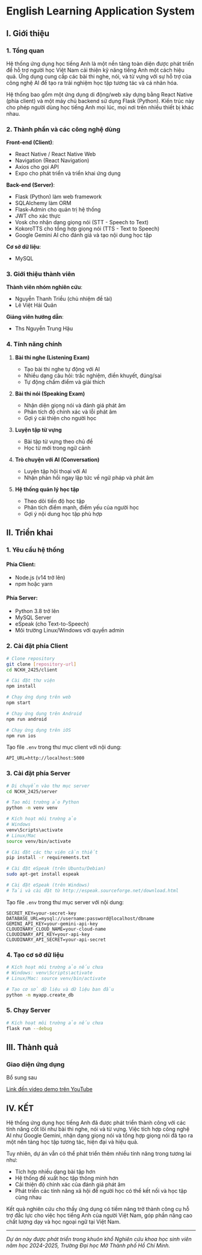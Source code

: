 # English Learning Application System

## I. Giới thiệu

### 1. Tổng quan

Hệ thống ứng dụng học tiếng Anh là một nền tảng toàn diện được phát triển để hỗ trợ người học Việt Nam cải thiện kỹ năng tiếng Anh một cách hiệu quả. Ứng dụng cung cấp các bài thi nghe, nói, và từ vựng với sự hỗ trợ của công nghệ AI để tạo ra trải nghiệm học tập tương tác và cá nhân hóa.

Hệ thống bao gồm một ứng dụng di động/web xây dựng bằng React Native (phía client) và một máy chủ backend sử dụng Flask (Python). Kiến trúc này cho phép người dùng học tiếng Anh mọi lúc, mọi nơi trên nhiều thiết bị khác nhau.

### 2. Thành phần và các công nghệ dùng

**Front-end (Client)**:
- React Native / React Native Web
- Navigation (React Navigation)
- Axios cho gọi API
- Expo cho phát triển và triển khai ứng dụng

**Back-end (Server)**:
- Flask (Python) làm web framework
- SQLAlchemy làm ORM
- Flask-Admin cho quản trị hệ thống
- JWT cho xác thực
- Vosk cho nhận dạng giọng nói (STT - Speech to Text)
- KokoroTTS cho tổng hợp giọng nói (TTS - Text to Speech)
- Google Gemini AI cho đánh giá và tạo nội dung học tập

**Cơ sở dữ liệu**:
- MySQL

### 3. Giới thiệu thành viên

**Thành viên nhóm nghiên cứu**:
- Nguyễn Thanh Triều (chủ nhiệm đề tài)
- Lê Việt Hải Quân

**Giảng viên hướng dẫn**: 
- Ths Nguyễn Trung Hậu

### 4. Tính năng chính

1. **Bài thi nghe (Listening Exam)**
   - Tạo bài thi nghe tự động với AI
   - Nhiều dạng câu hỏi: trắc nghiệm, điền khuyết, đúng/sai
   - Tự động chấm điểm và giải thích

2. **Bài thi nói (Speaking Exam)**
   - Nhận diện giọng nói và đánh giá phát âm
   - Phân tích độ chính xác và lỗi phát âm
   - Gợi ý cải thiện cho người học

3. **Luyện tập từ vựng**
   - Bài tập từ vựng theo chủ đề
   - Học từ mới trong ngữ cảnh

4. **Trò chuyện với AI (Conversation)**
   - Luyện tập hội thoại với AI
   - Nhận phản hồi ngay lập tức về ngữ pháp và phát âm

5. **Hệ thống quản lý học tập**
   - Theo dõi tiến độ học tập
   - Phân tích điểm mạnh, điểm yếu của người học
   - Gợi ý nội dung học tập phù hợp

## II. Triển khai

### 1. Yêu cầu hệ thống

#### Phía Client:
- Node.js (v14 trở lên)
- npm hoặc yarn

#### Phía Server:
- Python 3.8 trở lên
- MySQL Server
- eSpeak (cho Text-to-Speech)
- Môi trường Linux/Windows với quyền admin

### 2. Cài đặt phía Client

```bash
# Clone repository
git clone [repository-url]
cd NCKH_2425/client

# Cài đặt thư viện
npm install

# Chạy ứng dụng trên web
npm start

# Chạy ứng dụng trên Android
npm run android

# Chạy ứng dụng trên iOS
npm run ios
```

Tạo file `.env` trong thư mục client với nội dung:

```
API_URL=http://localhost:5000
```

### 3. Cài đặt phía Server

```bash
# Di chuyển vào thư mục server
cd NCKH_2425/server

# Tạo môi trường ảo Python
python -m venv venv

# Kích hoạt môi trường ảo
# Windows
venv\Scripts\activate
# Linux/Mac
source venv/bin/activate

# Cài đặt các thư viện cần thiết
pip install -r requirements.txt

# Cài đặt eSpeak (trên Ubuntu/Debian)
sudo apt-get install espeak

# Cài đặt eSpeak (trên Windows)
# Tải và cài đặt từ http://espeak.sourceforge.net/download.html
```

Tạo file `.env` trong thư mục server với nội dung:

```
SECRET_KEY=your-secret-key
DATABASE_URL=mysql://username:password@localhost/dbname
GEMINI_API_KEY=your-gemini-api-key
CLOUDINARY_CLOUD_NAME=your-cloud-name
CLOUDINARY_API_KEY=your-api-key
CLOUDINARY_API_SECRET=your-api-secret
```

### 4. Tạo cơ sở dữ liệu

```bash
# Kích hoạt môi trường ảo nếu chưa
# Windows: venv\Scripts\activate
# Linux/Mac: source venv/bin/activate

# Tạo cơ sở dữ liệu và dữ liệu ban đầu
python -m myapp.create_db
```

### 5. Chạy Server

```bash
# Kích hoạt môi trường ảo nếu chưa
flask run --debug
```

## III. Thành quả

### Giao diện ứng dụng

Bổ sung sau

[Link đến video demo trên YouTube](https://youtu.be/your-video-id)

## IV. KẾT

Hệ thống ứng dụng học tiếng Anh đã được phát triển thành công với các tính năng cốt lõi như bài thi nghe, nói và từ vựng. Việc tích hợp công nghệ AI như Google Gemini, nhận dạng giọng nói và tổng hợp giọng nói đã tạo ra một nền tảng học tập tương tác, hiện đại và hiệu quả.

Tuy nhiên, dự án vẫn có thể phát triển thêm nhiều tính năng trong tương lai như:
- Tích hợp nhiều dạng bài tập hơn
- Hệ thống đề xuất học tập thông minh hơn
- Cải thiện độ chính xác của đánh giá phát âm
- Phát triển các tính năng xã hội để người học có thể kết nối và học tập cùng nhau

Kết quả nghiên cứu cho thấy ứng dụng có tiềm năng trở thành công cụ hỗ trợ đắc lực cho việc học tiếng Anh của người Việt Nam, góp phần nâng cao chất lượng dạy và học ngoại ngữ tại Việt Nam.

---

*Dự án này được phát triển trong khuôn khổ Nghiên cứu khoa học sinh viên năm học 2024-2025, Trường Đại học Mở Thành phố Hồ Chí Minh.*